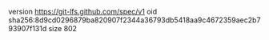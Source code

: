 version https://git-lfs.github.com/spec/v1
oid sha256:8d9cd0296879ba820907f2344a36793db5418aa9c4672359aec2b793907f131d
size 802
